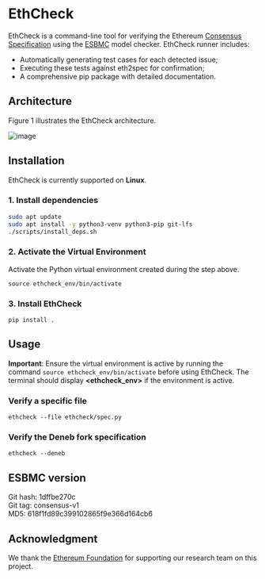 # EthCheck

EthCheck is a command-line tool for verifying the Ethereum [Consensus Specification](https://github.com/ethereum/consensus-specs) using the [ESBMC](https://github.com/esbmc/esbmc) model checker. EthCheck runner includes:
- Automatically generating test cases for each detected issue;
- Executing these tests against eth2spec for confirmation;
- A comprehensive pip package with detailed documentation.

## Architecture

Figure 1 illustrates the EthCheck architecture.

![image](https://github.com/user-attachments/assets/15433b40-34b2-4c29-84ee-9113337c1cd2)


## Installation
EthCheck is currently supported on **Linux**.

### 1. Install dependencies
```bash
sudo apt update
sudo apt install -y python3-venv python3-pip git-lfs
./scripts/install_deps.sh
```
### 2. Activate the Virtual Environment
Activate the Python virtual environment created during the step above.
```
source ethcheck_env/bin/activate
```
### 3. Install EthCheck
```
pip install .
```

## Usage
**Important**: Ensure the virtual environment is active by running the command ```source ethcheck_env/bin/activate``` before using EthCheck. The terminal should display **\<ethcheck_env\>** if the environment is active.

### Verify a specific file
```
ethcheck --file ethcheck/spec.py
```

### Verify the Deneb fork specification
```
ethcheck --deneb
```

## ESBMC version
Git hash: 1dffbe270c </br>
Git tag: consensus-v1 </br>
MD5: 618f1fd89c399102865f9e366d164cb6 </br>

## Acknowledgment

We thank the [Ethereum Foundation](https://www.linkedin.com/company/ethereum-foundation/) for supporting our research team on this project.

